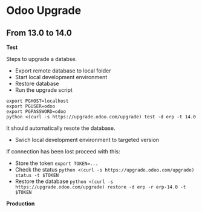 # Odoo Upgrade

## From 13.0 to 14.0

**Test**

Steps to upgrade a databse.

* Export remote database to local folder
* Start local development environment
* Restore database
* Run the upgrade script

```
export PGHOST=localhost
export PGUSER=odoo
export PGPASSWORD=odoo
python <(curl -s https://upgrade.odoo.com/upgrade) test -d erp -t 14.0
```

It should automatically resote the database.

* Swich local development environment to targeted version

If connection has been lost proceed with this:

* Store the token `export TOKEN=...`
* Check the status `python <(curl -s https://upgrade.odoo.com/upgrade) status -t $TOKEN`
* Restore the database `python <(curl -s https://upgrade.odoo.com/upgrade) restore -d erp -r erp-14.0 -t $TOKEN`

**Production**